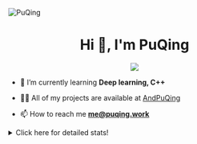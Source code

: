 ![PuQing](https://user-images.githubusercontent.com/27223114/171565019-9a56fae6-b08b-421f-99db-7e830da42371.png)

<h1 align="center">Hi 👋, I'm PuQing</h1>

<p align="center">
  <img src="https://github-widgetbox.vercel.app/api/profile?username=AndPuQing&data=followers,repositories,stars,commits"/>
</p>

- 🌱 I’m currently learning **Deep learning, C++**

- 👨‍💻 All of my projects are available at [AndPuQing](https://github.com/AndPuQing)

- 📫 How to reach me **me@puqing.work**

<details>
<summary>Click here for detailed stats!</summary>

<!--START_SECTION:waka-->
**I'm a Night 🦉** 

```text
🌞 Morning    41 commits     ██░░░░░░░░░░░░░░░░░░░░░░░   10.3% 
🌆 Daytime    146 commits    █████████░░░░░░░░░░░░░░░░   36.68% 
🌃 Evening    122 commits    ███████░░░░░░░░░░░░░░░░░░   30.65% 
🌙 Night      89 commits     █████░░░░░░░░░░░░░░░░░░░░   22.36%

```


📊 **This Week I Spent My Time On** 

```text
💬 Programming Languages: 
C                        3 hrs 9 mins        █████████░░░░░░░░░░░░░░░░   38.07% 
C++                      2 hrs 51 mins       ████████░░░░░░░░░░░░░░░░░   34.44% 
Python                   1 hr 10 mins        ███░░░░░░░░░░░░░░░░░░░░░░   14.08% 
Markdown                 1 hr 6 mins         ███░░░░░░░░░░░░░░░░░░░░░░   13.3% 
Java                     0 secs              ░░░░░░░░░░░░░░░░░░░░░░░░░   0.04%

🔥 Editors: 
VS Code                  8 hrs 17 mins       █████████████████████████   100.0%

💻 Operating System: 
Mac                      4 hrs 55 mins       ██████████████░░░░░░░░░░░   59.32% 
Windows                  2 hrs 39 mins       ████████░░░░░░░░░░░░░░░░░   32.02% 
Linux                    43 mins             ██░░░░░░░░░░░░░░░░░░░░░░░   8.66%

```


<!--END_SECTION:waka-->
</details>
